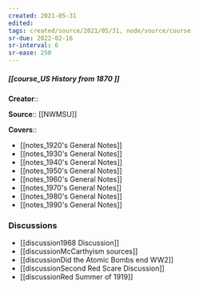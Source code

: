 ```yaml
---
created: 2021-05-31
edited: 
tags: created/source/2021/05/31, node/source/course
sr-due: 2022-02-16
sr-interval: 6
sr-ease: 250
---
```


##### [[course_US History from 1870 ]]
**Creator**:: 
 
**Source**:: [[NWMSU]]

**Covers**:: 

- [[notes_1920's General Notes]]
- [[notes_1930's General Notes]]
- [[notes_1940's General Notes]]
- [[notes_1950's General Notes]]
- [[notes_1960's General Notes]]
- [[notes_1970's General Notes]]
- [[notes_1980's General Notes]]
- [[notes_1990's General Notes]]

### Discussions

- [[discussion1968 Discussion]]
- [[discussionMcCarthyism sources]]
- [[discussionDid the Atomic Bombs end WW2]]
- [[discussionSecond Red Scare Discussion]]
- [[discussionRed Summer of 1919]]